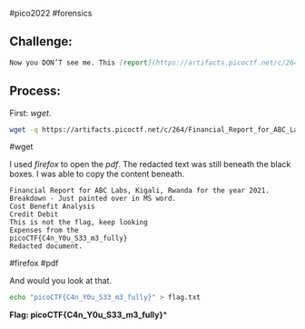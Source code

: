#pico2022 #forensics 

## Challenge:
```md
Now you DON’T see me. This [report](https://artifacts.picoctf.net/c/264/Financial_Report_for_ABC_Labs.pdf) has some critical data in it, some of which have been redacted correctly, while some were not. Can you find an important key that was not redacted properly?
```

## Process:
First: *wget*.
```bash
wget -q https://artifacts.picoctf.net/c/264/Financial_Report_for_ABC_Labs.pdf
```
#wget 

I used *firefox* to open the *pdf*. The redacted text was still beneath the black boxes. I was able to copy the content beneath.
```
Financial Report for ABC Labs, Kigali, Rwanda for the year 2021.  
Breakdown - Just painted over in MS word.  
Cost Benefit Analysis  
Credit Debit  
This is not the flag, keep looking  
Expenses from the  
picoCTF{C4n_Y0u_S33_m3_fully}  
Redacted document.
```
#firefox #pdf

And would you look at that.
```bash
echo "picoCTF{C4n_Y0u_S33_m3_fully}" > flag.txt
```

**Flag: picoCTF{C4n_Y0u_S33_m3_fully}***
